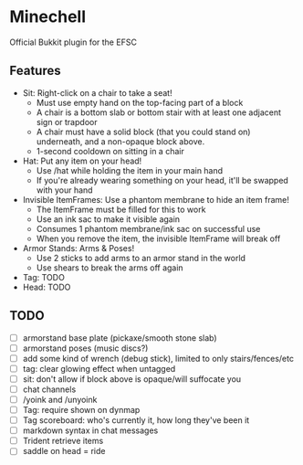 # Minechell
Official Bukkit plugin for the EFSC

## Features
- Sit: Right-click on a chair to take a seat!
    - Must use empty hand on the top-facing part of a block
    - A chair is a bottom slab or bottom stair with at least one adjacent sign or trapdoor
    - A chair must have a solid block (that you could stand on) underneath, and a non-opaque block above.
    - 1-second cooldown on sitting in a chair
- Hat: Put any item on your head!
    - Use /hat while holding the item in your main hand
    - If you're already wearing something on your head, it'll be swapped with your hand
- Invisible ItemFrames: Use a phantom membrane to hide an item frame!
    - The ItemFrame must be filled for this to work
    - Use an ink sac to make it visible again
    - Consumes 1 phantom membrane/ink sac on successful use
    - When you remove the item, the invisible ItemFrame will break off
- Armor Stands: Arms & Poses!
    - Use 2 sticks to add arms to an armor stand in the world
    - Use shears to break the arms off again
- Tag: TODO
- Head: TODO

## TODO
- [ ] armorstand base plate (pickaxe/smooth stone slab)
- [ ] armorstand poses (music discs?)
- [ ] add some kind of wrench (debug stick), limited to only stairs/fences/etc
- [ ] tag: clear glowing effect when untagged
- [ ] sit: don't allow if block above is opaque/will suffocate you
- [ ] chat channels
- [ ] /yoink and /unyoink
- [ ] Tag: require shown on dynmap
- [ ] Tag scoreboard: who's currently it, how long they've been it
- [ ] markdown syntax in chat messages
- [ ] Trident retrieve items
- [ ] saddle on head = ride

